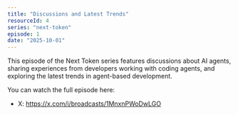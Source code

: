 ```yaml
---
title: "Discussions and Latest Trends"
resourceId: 4
series: "next-token"
episode: 1
date: "2025-10-01"
---
```


This episode of the Next Token series features discussions about AI agents, sharing experiences from developers working with coding agents, and exploring the latest trends in agent-based development.

You can watch the full episode here:

- X: <https://x.com/i/broadcasts/1MnxnPWoDwLGO>
